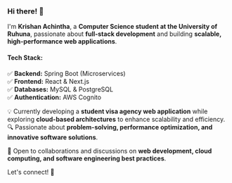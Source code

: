 ### Hi there! 👋  
I'm **Krishan Achintha**, a **Computer Science student at the University of Ruhuna**, passionate about **full-stack development** and building **scalable, high-performance web applications**.  

#### **Tech Stack:**  
✅ **Backend:** Spring Boot (Microservices)  
✅ **Frontend:** React & Next.js  
✅ **Databases:** MySQL & PostgreSQL  
✅ **Authentication:** AWS Cognito  

💡 Currently developing a **student visa agency web application** while exploring **cloud-based architectures** to enhance scalability and efficiency.  
🔍 Passionate about **problem-solving, performance optimization, and innovative software solutions**.  

🤝 Open to collaborations and discussions on **web development, cloud computing, and software engineering best practices**.  

Let's connect! 🚀  
